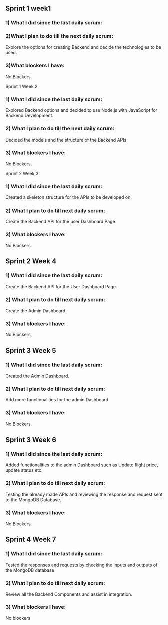 
## Sprint 1 week1 
 
### 1) What I did since the last daily scrum: 
 
### 2)What I plan to do till the next daily scrum: 
Explore the options for creating Backend and decide the technologies to be used. 
 
### 3)What blockers I have: 
No Blockers. 
 
Sprint 1 Week 2 
### 1) What I did since the last daily scrum: 
Explored Backend options and decided to use Node.js with JavaScript for Backend Development.
 
### 2) What I plan to do till the next daily scrum: 
Decided the models and the structure of the Backend APIs
 
### 3) What blockers I have: 
No Blockers. 
 
 
Sprint 2 Week 3 
 
### 1) What I did since the last daily scrum: 
Created a skeleton structure for the APIs to be developed on.
 
### 2) What I plan to do till next daily scrum: 
Create the Backend API for the user Dashboard Page.
 
### 3) What blockers I have: 
No Blockers.
 
## Sprint 2 Week 4 
 
### 1) What I did since the last daily scrum: 
Create the Backend API for the User Dashboard Page.
 
### 2) What I plan to do till next daily scrum: 
Create the Admin Dashboard.
 
### 3) What blockers I have: 
No Blockers 
 
## Sprint 3 Week 5 
 
### 1) What I did since the last daily scrum: 
Created the Admin Dashboard.
 
### 2) What I plan to do till next daily scrum: 
Add more functionalities for the admin Dashboard
 
### 3) What blockers I have: 
No Blockers.
 
 
## Sprint 3 Week 6 
 
### 1) What I did since the last daily scrum: 
Added functionalities to the admin Dashboard such as Update flight price, update status etc. 
 
### 2) What I plan to do till next daily scrum: 
Testing the already made APIs and reviewing the response and request sent to the MongoDB Database.
 
### 3) What blockers I have: 
No Blockers.
 
 
## Sprint 4 Week 7 
### 1) What I did since the last daily scrum: 
Tested the responses and requests by checking the inputs and outputs of the MongoDB database 
 
### 2) What I plan to do till next daily scrum: 
Review all the Backend Components and assist in integration. 
 
### 3) What blockers I have: 
No blockers 
